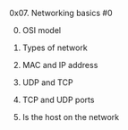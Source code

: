 0x07. Networking basics #0

0. OSI model

1. Types of network

2. MAC and IP address

3. UDP and TCP

4. TCP and UDP ports

5. Is the host on the network
